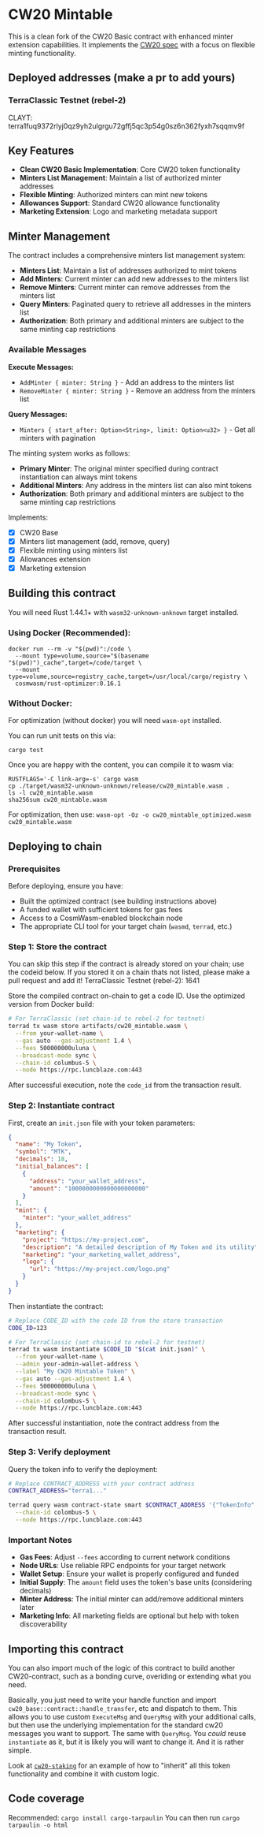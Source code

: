 # CW20 Mintable

This is a clean fork of the CW20 Basic contract with enhanced minter extension capabilities. It implements
the [CW20 spec](../../packages/cw20/README.md) with a focus on flexible minting functionality.

## Deployed addresses (make a pr to add yours)

### TerraClassic Testnet (rebel-2)

CLAYT: terra1fuq9372rlyj0qz9yh2ulgrgu72gffj5qc3p54g0sz6n362fyxh7sqqmv9f

## Key Features

- **Clean CW20 Basic Implementation**: Core CW20 token functionality
- **Minters List Management**: Maintain a list of authorized minter addresses
- **Flexible Minting**: Authorized minters can mint new tokens
- **Allowances Support**: Standard CW20 allowance functionality
- **Marketing Extension**: Logo and marketing metadata support

## Minter Management

The contract includes a comprehensive minters list management system:

- **Minters List**: Maintain a list of addresses authorized to mint tokens
- **Add Minters**: Current minter can add new addresses to the minters list
- **Remove Minters**: Current minter can remove addresses from the minters list
- **Query Minters**: Paginated query to retrieve all addresses in the minters list
- **Authorization**: Both primary and additional minters are subject to the same minting cap restrictions

### Available Messages

**Execute Messages:**

- `AddMinter { minter: String }` - Add an address to the minters list
- `RemoveMinter { minter: String }` - Remove an address from the minters list

**Query Messages:**

- `Minters { start_after: Option<String>, limit: Option<u32> }` - Get all minters with pagination

The minting system works as follows:

- **Primary Minter**: The original minter specified during contract instantiation can always mint tokens
- **Additional Minters**: Any address in the minters list can also mint tokens
- **Authorization**: Both primary and additional minters are subject to the same minting cap restrictions

Implements:

- [x] CW20 Base
- [x] Minters list management (add, remove, query)
- [x] Flexible minting using minters list
- [x] Allowances extension
- [x] Marketing extension

## Building this contract

You will need Rust 1.44.1+ with `wasm32-unknown-unknown` target installed.

### Using Docker (Recommended):

```
docker run --rm -v "$(pwd)":/code \
  --mount type=volume,source="$(basename "$(pwd)")_cache",target=/code/target \
  --mount type=volume,source=registry_cache,target=/usr/local/cargo/registry \
  cosmwasm/rust-optimizer:0.16.1
```

### Without Docker:

For optimization (without docker) you will need `wasm-opt` installed.

You can run unit tests on this via:

`cargo test`

Once you are happy with the content, you can compile it to wasm via:

```
RUSTFLAGS='-C link-arg=-s' cargo wasm
cp ./target/wasm32-unknown-unknown/release/cw20_mintable.wasm .
ls -l cw20_mintable.wasm
sha256sum cw20_mintable.wasm
```

For optimization, then use:
`wasm-opt -Oz -o cw20_mintable_optimized.wasm cw20_mintable.wasm`

## Deploying to chain

### Prerequisites

Before deploying, ensure you have:

- Built the optimized contract (see building instructions above)
- A funded wallet with sufficient tokens for gas fees
- Access to a CosmWasm-enabled blockchain node
- The appropriate CLI tool for your target chain (`wasmd`, `terrad`, etc.)

### Step 1: Store the contract

You can skip this step if the contract is already stored on your chain; use the codeid below. If you stored it on a chain thats not listed, please make a pull request and add it!
TerraClassic Testnet (rebel-2): 1641

Store the compiled contract on-chain to get a code ID. Use the optimized version from Docker build:

```bash
# For TerraClassic (set chain-id to rebel-2 for testnet)
terrad tx wasm store artifacts/cw20_mintable.wasm \
  --from your-wallet-name \
  --gas auto --gas-adjustment 1.4 \
  --fees 500000000uluna \
  --broadcast-mode sync \
  --chain-id columbus-5 \
  --node https://rpc.luncblaze.com:443
```

After successful execution, note the `code_id` from the transaction result.

### Step 2: Instantiate contract

First, create an `init.json` file with your token parameters:

```json
{
  "name": "My Token",
  "symbol": "MTK",
  "decimals": 18,
  "initial_balances": [
    {
      "address": "your_wallet_address",
      "amount": "1000000000000000000000"
    }
  ],
  "mint": {
    "minter": "your_wallet_address"
  },
  "marketing": {
    "project": "https://my-project.com",
    "description": "A detailed description of My Token and its utility",
    "marketing": "your_marketing_wallet_address",
    "logo": {
      "url": "https://my-project.com/logo.png"
    }
  }
}
```

Then instantiate the contract:

```bash
# Replace CODE_ID with the code ID from the store transaction
CODE_ID=123

# For TerraClassic (set chain-id to rebel-2 for testnet)
terrad tx wasm instantiate $CODE_ID "$(cat init.json)" \
  --from your-wallet-name \
  --admin your-admin-wallet-address \
  --label "My CW20 Mintable Token" \
  --gas auto --gas-adjustment 1.4 \
  --fees 500000000uluna \
  --broadcast-mode sync \
  --chain-id colombus-5 \
  --node https://rpc.luncblaze.com:443
```

After successful instantiation, note the contract address from the transaction result.

### Step 3: Verify deployment

Query the token info to verify the deployment:

```bash
# Replace CONTRACT_ADDRESS with your contract address
CONTRACT_ADDRESS="terra1..."

terrad query wasm contract-state smart $CONTRACT_ADDRESS '{"TokenInfo":{}}' \
  --chain-id colombus-5 \
  --node https://rpc.luncblaze.com:443
```

### Important Notes

- **Gas Fees**: Adjust `--fees` according to current network conditions
- **Node URLs**: Use reliable RPC endpoints for your target network
- **Wallet Setup**: Ensure your wallet is properly configured and funded
- **Initial Supply**: The `amount` field uses the token's base units (considering decimals)
- **Minter Address**: The initial minter can add/remove additional minters later
- **Marketing Info**: All marketing fields are optional but help with token discoverability

## Importing this contract

You can also import much of the logic of this contract to build another
CW20-contract, such as a bonding curve, overiding or extending what you
need.

Basically, you just need to write your handle function and import
`cw20_base::contract::handle_transfer`, etc and dispatch to them.
This allows you to use custom `ExecuteMsg` and `QueryMsg` with your additional
calls, but then use the underlying implementation for the standard cw20
messages you want to support. The same with `QueryMsg`. You _could_ reuse `instantiate`
as it, but it is likely you will want to change it. And it is rather simple.

Look at [`cw20-staking`](https://github.com/CosmWasm/cw-tokens/tree/main/contracts/cw20-staking) for an example of how to "inherit"
all this token functionality and combine it with custom logic.

## Code coverage

Recommended: `cargo install cargo-tarpaulin`
You can then run `cargo tarpaulin -o html`
